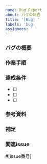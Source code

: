 ```yaml
---
name: Bug Report
about: バグの報告
title: '[Bug] '
labels: 'bug'
assignees: ''
---
```


### バグの概要
<!-- どんな状況で本来どうあるべきかを簡潔に説明 -->

### 作業手順
<!-- どんな流れで作業するかを簡潔に説明 -->

### 達成条件
<!-- 完了とみなす条件をチェックボックスで列挙 -->
- [ ] 
- [ ] 
- [ ] 

### 参考資料
<!-- 作業のスクショ、デザイン、仕様書、参考URLなど -->

### 補足
<!-- その他の情報があれば -->

### 関連issue
<!-- 関連するがあれば設定 -->
#[issue番号]